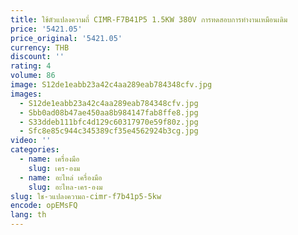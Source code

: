 ```yaml
---
title: ใช้ตัวแปลงความถี่ CIMR-F7B41P5 1.5KW 380V การทดสอบการทํางานเหมือนเดิม
price: '5421.05'
price_original: '5421.05'
currency: THB
discount: ''
rating: 4
volume: 86
image: S12de1eabb23a42c4aa289eab784348cfv.jpg
images:
  - S12de1eabb23a42c4aa289eab784348cfv.jpg
  - Sbb0ad08b47ae450aa8b984147fab8ffe8.jpg
  - S33ddeb111bfc4d129c60317970e59f80z.jpg
  - Sfc8e85c944c345389cf35e4562924b3cg.jpg
video: ''
categories:
  - name: เครื่องมือ
    slug: เคร-องม
  - name: อะไหล่ เครื่องมือ
    slug: อะไหล-เคร-องม
slug: ใช-วแปลงความถ-cimr-f7b41p5-5kw
encode: opEMsFQ
lang: th
---
```

  
